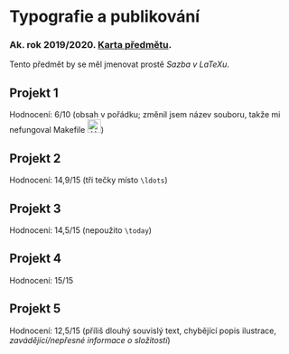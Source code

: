 # Typografie a publikování
### Ak. rok 2019/2020. [Karta předmětu](https://www.fit.vut.cz/study/course/13366/.cs).

Tento předmět by se měl jmenovat prostě _Sazba v LaTeXu_.

## Projekt 1
Hodnocení: 6/10 (obsah v pořádku; změnil jsem název souboru, takže mi nefungoval Makefile <img alt=":HAhaa:" src="https://cdn.discordapp.com/emojis/485550402692055101.png?v=1" width="24px" />)

## Projekt 2
Hodnocení: 14,9/15 (tři tečky místo `\ldots`)

## Projekt 3
Hodnocení: 14,5/15 (nepoužito `\today`)

## Projekt 4
Hodnocení: 15/15

## Projekt 5
Hodnocení: 12,5/15 (příliš dlouhý souvislý text, chybějící popis ilustrace, _zavádějící/nepřesné informace o složitosti_)